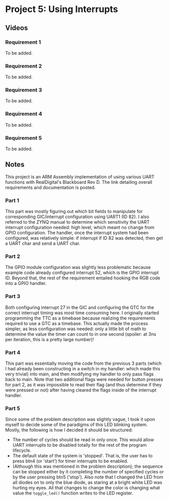 # Project 5: Using Interrupts

## Videos
### Requirement 1
To be added.

### Requirement 2
To be added.

### Requirement 3
To be added.

### Requirement 4
To be added.

### Requirement 5
To be added.

## Notes
This project is an ARM Assembly implementation of using various UART functions with RealDigital's Blackboard Rev D. The link detailing overall requirements and documentation is posted.

### Part 1
This part was mostly figuring out which bit fields to manipulate for corresponding GIC/interrupt configuration using UART1 (ID 82). I also referred to the ZYNQ manual to determine which sensitivity the UART interrupt configuration needed: high level, which meant no change from GPIO configuration. The handler, once the interrupt system had been configured, was relatively simple: if interrupt if ID 82 was detected, then get a UART char and send a UART char.

### Part 2
The GPIO module configuration was slightly less problematic because example code already configured interrupt 52, which is the GPIO interrupt ID. Beyond that, the rest of the requirement entailed hooking the RGB code into a GPIO handler.

### Part 3
Both configuring interrupt 27 in the GIC and configuring the GTC for the correct interrupt timing was most time consuming here. I originally started programming the TTC as a timebase because realizing the requirements required to use a GTC as a timebase. This actually made the process simpler, as less configuration was needed: only a little bit of math to determine the value the timer can count to in one second (spoiler: at 3ns per iteration, this is a pretty large number)!

### Part 4
This part was essentially moving the code from the previous 3 parts (which I had already been constructing in a switch in my handler: which made this very trivial) into main, and then modifying my handler to only pass flags back to main. Note that two additional flags were needed for button presses for part 2, as it was impossible to read their flag (and thus determine if they were pressed or not) after having cleared the flags inside of the interrupt handler.

### Part 5
Since some of the problem description was slightly vague, I took it upon myself to decide some of the paradigms of this LED blinking system. Mostly, the following is how I decided it should be structured:
* The number of cycles should be read in only once. This would allow UART interrupts to be disabled totally for the rest of the program lifecycle.
* The default state of the system is 'stopped'. That is, the user has to press btn4 (or 'start') for timer interrupts to be enabled.
* (Although this was mentioned in the problem description); the sequence can be stopped either by it completing the number of specified cycles or by the user pressing btn5 ('stop').
Also note that I changed the LED from all diodes on to only the blue diode, as staring at a bright white LED was hurting my eyes. All that changes to change the color is changing what value the `toggle_led()` function writes to the LED register.
